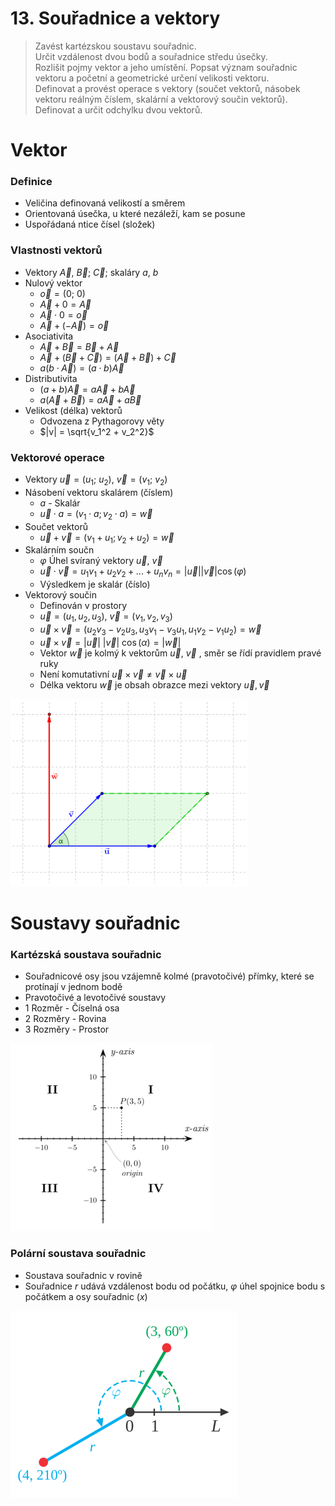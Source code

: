 # 13. Souřadnice a vektory

> Zavést kartézskou soustavu souřadnic. \
> Určit vzdálenost dvou bodů a souřadnice středu úsečky. \
> Rozlišit pojmy vektor a jeho umístění. Popsat význam souřadnic vektoru a početní a geometrické určení velikosti vektoru. \
> Definovat a provést operace s vektory (součet vektorů, násobek vektoru reálným číslem, skalární a vektorový součin vektorů). \
> Definovat a určit odchylku dvou vektorů.

# Vektor

### Definice

- Veličina definovaná velikostí a směrem
- Orientovaná úsečka, u které nezáleží, kam se posune
- Uspořádaná ntice čísel (složek)

### Vlastnosti vektorů

- Vektory $\vec{A}$, $\vec{B}$; $\vec{C}$; skaláry $a$, $b$
- Nulový vektor
  - $\vec{o} = (0; \ 0)$
  - $\vec{A} + 0 = \vec{A}$
  - $\vec{A} \cdot 0 = \vec{o}$
  - $\vec{A} + (- \vec{A})= \vec{o}$
- Asociativita
  - $\vec{A} + \vec{B} = \vec{B} + \vec{A}$
  - $\vec{A} + (\vec{B} +\vec{C}) = (\vec{A} + \vec{B}  ) + \vec{C}$
  - $a (b \cdot \vec{A})= (a \cdot b) \vec{A}$
- Distributivita
  - $(a+b)\vec{A}=a\vec{A}+b\vec{A}$
  - $a(\vec{A} + \vec{B}  )= a\vec{A} + a\vec{B}$
- Velikost (délka) vektorů
  - Odvozena z Pythagorovy věty
  - $|v| = \sqrt{v_1^2 + v_2^2}$

### Vektorové operace

- Vektory $\vec{u} = (u_1; \ u_2)$, $\vec{v} = (v_1; \ v_2)$
- Násobení vektoru skalárem (číslem)
  - $a$ - Skalár
  - $\vec{u} \cdot a = (v_1 \cdot a ; v_2 \cdot a ) = \vec{w}$
- Součet vektorů
  - $\vec{u}+\vec{v} = (v_1 + u_1; v_2 + u_2) = \vec {w}$
- Skalárním součn
  - $\varphi$ Úhel svíraný vektory $\vec{u}$, $\vec{v}$
  - $\vec{u} \cdot \vec{v} = u_1v_1 + u_2 v_2 + ...+ u_n v_n = |\vec{u}||\vec{v}|\cos(\varphi)$
  - Výsledkem je skalár (číslo)
- Vektorový součin
  - Definován v prostory
  - $\vec{u} = (u_1,u_2,u_3)$, $\vec{v}=(v_1,v_2,v_3)$
  - $\vec{u} \times \vec{v} =(u_2 v_3 - v_2 u_3, u_3 v_1 - v_3 u_1, u_1 v_2 - v_1 u_2) = \vec{w}$
  - $\vec{u} \times \vec{v} = |\vec{u}| \ |\vec{v}| \ \cos(\alpha) = |\vec{w}|$
  - Vektor $\vec{w}$ je kolmý k vektorům $\vec{u}$, $\vec{v}$ , směr se řídí pravidlem pravé ruky
  - Není komutativní $\vec{u} \times \vec{v} \not = \vec{v} \times \vec{u}$
  - Délka vektoru $\vec{w}$ je obsah obrazce mezi vektory $\vec{u}, \vec{v}$

![Vektorový součin](vektorovy_soucin.png)

# Soustavy souřadnic

### Kartézská soustava souřadnic

- Souřadnicové osy jsou vzájemně kolmé (pravotočivé) přímky, které se protínají v jednom bodě
- Pravotočivé a levotočivé soustavy
- 1 Rozměr - Číselná osa
- 2 Rozměry - Rovina
- 3 Rozměry - Prostor

![Kartézská soustava souřadnic](kartezska_soustava.png)

### Polární soustava souřadnic

- Soustava souřadnic v rovině
- Souřadnice $r$ udává vzdálenost bodu od počátku, $\varphi$ úhel spojnice bodu s počátkem a osy souřadnic ($x$)

![Polární soustava souřadnic](polarni_soustava.png)
